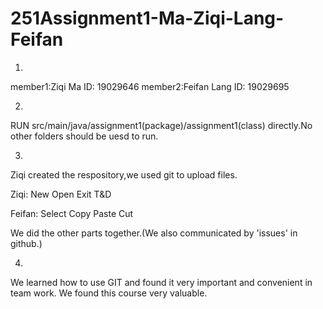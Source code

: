 # 251Assignment1-Ma-Ziqi-Lang-Feifan
1.
member1:Ziqi Ma ID: 19029646
member2:Feifan Lang ID: 19029695

2.
RUN src/main/java/assignment1(package)/assignment1(class) directly.No other folders should be uesd to run.

3.
Ziqi created the respository,we used git to upload files.

Ziqi: New Open Exit T&D  

Feifan: Select Copy Paste Cut

We did the other parts together.(We also communicated by 'issues' in github.)

4.
We learned how to use GIT and found it very important and convenient in team work. We found this course very valuable.

